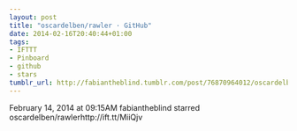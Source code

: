 ```yaml
---
layout: post
title: "oscardelben/rawler · GitHub"
date: 2014-02-16T20:40:44+01:00
tags:
- IFTTT
- Pinboard
- github
- stars
tumblr_url: http://fabiantheblind.tumblr.com/post/76870964012/oscardelben-rawler-github
---
```

February 14, 2014 at 09:15AM
fabiantheblind starred oscardelben/rawlerhttp://ift.tt/MiiQjv
